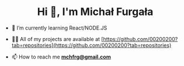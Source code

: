 <h1 align="center">Hi 👋, I'm Michał Furgała</h1>


- 🌱 I’m currently learning React/NODE.JS

- 👨‍💻 All of my projects are available at [https://github.com/00200200?tab=repositories](https://github.com/00200200?tab=repositories)

- 📫 How to reach me **mchfrg@gmail.com**
